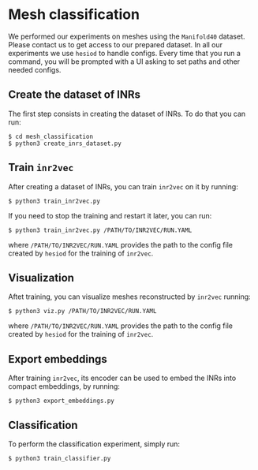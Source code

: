 # Mesh classification

We performed our experiments on meshes using the `Manifold40` dataset.
Please contact us to get access to our prepared dataset. 
In all our experiments we use `hesiod` to handle configs. 
Every time that you run a command, you will be prompted with a UI asking to set paths and other
needed configs.

## Create the dataset of INRs
The first step consists in creating the dataset of INRs. To do that you can run:
```
$ cd mesh_classification 
$ python3 create_inrs_dataset.py
```

## Train `inr2vec`
After creating a dataset of INRs, you can train `inr2vec` on it by running:
```
$ python3 train_inr2vec.py
```
If you need to stop the training and restart it later, you can run:
```
$ python3 train_inr2vec.py /PATH/TO/INR2VEC/RUN.YAML
```
where `/PATH/TO/INR2VEC/RUN.YAML` provides the path to the config file created by `hesiod` for the
training of `inr2vec`.

## Visualization
Aftet training, you can visualize meshes reconstructed by `inr2vec` running:
```
$ python3 viz.py /PATH/TO/INR2VEC/RUN.YAML
```
where `/PATH/TO/INR2VEC/RUN.YAML` provides the path to the config file created by `hesiod` for the
training of `inr2vec`.

## Export embeddings
After training `inr2vec`, its encoder can be used to embed the INRs into compact embeddings, by
running:
```
$ python3 export_embeddings.py
```

## Classification
To perform the classification experiment, simply run:
```
$ python3 train_classifier.py
```
